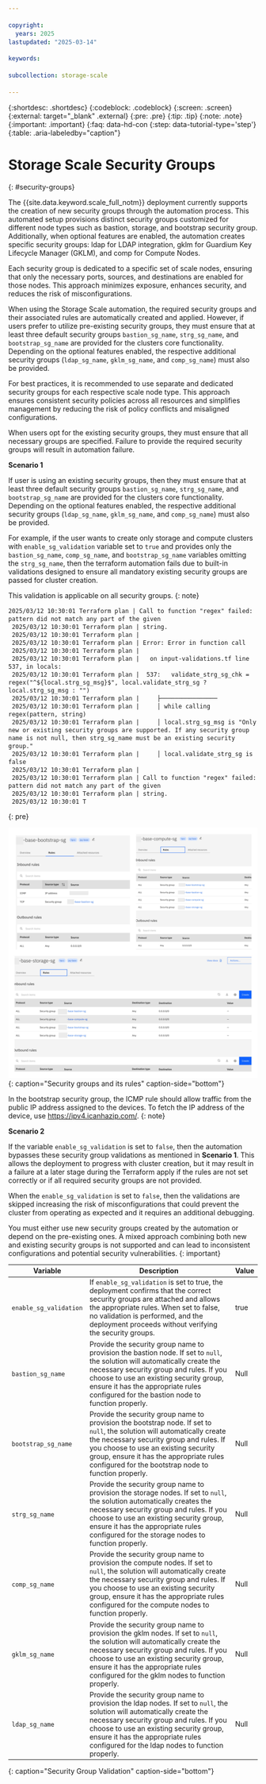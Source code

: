 ```yaml
---

copyright:
  years: 2025
lastupdated: "2025-03-14"

keywords:

subcollection: storage-scale

---
```


{:shortdesc: .shortdesc}
{:codeblock: .codeblock}
{:screen: .screen}
{:external: target="_blank" .external}
{:pre: .pre}
{:tip: .tip}
{:note: .note}
{:important: .important}
{:faq: data-hd-con
{:step: data-tutorial-type='step'}
{:table: .aria-labeledby="caption"}

# Storage Scale Security Groups
{: #security-groups}

The {{site.data.keyword.scale_full_notm}} deployment currently supports the creation of new security groups through the automation process. This automated setup provisions distinct security groups customized for different node types such as bastion, storage, and bootstrap security group. Additionally, when optional features are enabled, the automation creates specific security groups: ldap for LDAP integration, gklm for Guardium Key Lifecycle Manager (GKLM), and comp for Compute Nodes.

Each security group is dedicated to a specific set of scale nodes, ensuring that only the necessary ports, sources, and destinations are enabled for those nodes. This approach minimizes exposure, enhances security, and reduces the risk of misconfigurations.

When using the Storage Scale automation, the required security groups and their associated rules are automatically created and applied. However, if users prefer to utilize pre-existing security groups, they must ensure that at least three default security groups `bastion_sg_name`, `strg_sg_name`, and `bootstrap_sg_name` are provided for the clusters core functionality. Depending on the optional features enabled, the respective additional security groups (`ldap_sg_name`, `gklm_sg_name`, and `comp_sg_name`) must also be provided.

For best practices, it is recommended to use separate and dedicated security groups for each respective scale node type. This approach ensures consistent security policies across all resources and simplifies management by reducing the risk of policy conflicts and misaligned configurations.

When users opt for the existing security groups, they must ensure that all necessary groups are specified. Failure to provide the required security groups will result in automation failure.

**Scenario 1**

If user is using an existing security groups, then they must ensure that at least three default security groups `bastion_sg_name`, `strg_sg_name`, and `bootstrap_sg_name` are provided for the clusters core functionality. Depending on the optional features enabled, the respective additional security groups (`ldap_sg_name`, `gklm_sg_name`, and `comp_sg_name`) must also be provided.

For example, if the user wants to create only storage and compute clusters with `enable_sg_validation` variable set to `true` and provides only the `bastion_sg_name`, `comp_sg_name`, and `bootstrap_sg_name` variables omitting the `strg_sg_name`, then the terraform automation fails due to built-in validations designed to ensure all mandatory existing security groups are passed for cluster creation.

This validation is applicable on all security groups.
{: note}

```console
2025/03/12 10:30:01 Terraform plan | Call to function "regex" failed: pattern did not match any part of the given
 2025/03/12 10:30:01 Terraform plan | string.
 2025/03/12 10:30:01 Terraform plan |
 2025/03/12 10:30:01 Terraform plan | Error: Error in function call
 2025/03/12 10:30:01 Terraform plan |
 2025/03/12 10:30:01 Terraform plan |   on input-validations.tf line 537, in locals:
 2025/03/12 10:30:01 Terraform plan |  537:   validate_strg_sg_chk = regex("^${local.strg_sg_msg}$", local.validate_strg_sg ? local.strg_sg_msg : "")
 2025/03/12 10:30:01 Terraform plan |     ├────────────────
 2025/03/12 10:30:01 Terraform plan |     │ while calling regex(pattern, string)
 2025/03/12 10:30:01 Terraform plan |     │ local.strg_sg_msg is "Only new or existing security groups are supported. If any security group name is not null, then strg_sg_name must be an existing security group."
 2025/03/12 10:30:01 Terraform plan |     │ local.validate_strg_sg is false
 2025/03/12 10:30:01 Terraform plan |
 2025/03/12 10:30:01 Terraform plan | Call to function "regex" failed: pattern did not match any part of the given
 2025/03/12 10:30:01 Terraform plan | string.
 2025/03/12 10:30:01 T
```
{: pre}

![Security groups and its rules](images/four-security-groups.png){: caption="Security groups and its rules" caption-side="bottom"}

In the bootstrap security group, the ICMP rule should allow traffic from the public IP address assigned to the devices. To fetch the IP address of the device, use https://ipv4.icanhazip.com/.
{: note}

**Scenario 2**

If the variable `enable_sg_validation` is set to `false`, then the automation bypasses these security group validations as mentioned in **Scenario 1**. This allows the deployment to progress with cluster creation, but it may result in a failure at a later stage during the Terraform apply if the rules are not set correctly or if all required security groups are not provided.

When the `enable_sg_validation` is set to `false`, then the validations are skipped increasing the risk of misconfigurations that could prevent the cluster from operating as expected and it requires an additional debugging.

You must either use new security groups created by the automation or depend on the pre-existing ones. A mixed approach combining both new and existing security groups is not supported and can lead to inconsistent configurations and potential security vulnerabilities.
{: important}

| Variable	|Description	| Value |
|----------|----------|----------|
|`enable_sg_validation`| If `enable_sg_validation` is set to true, the deployment confirms that the correct security groups are attached and allows the appropriate rules. When set to false, no validation is performed, and the deployment proceeds without verifying the security groups. | true |
|`bastion_sg_name`| Provide the security group name to provision the bastion node. If set to `null`, the solution will automatically create the necessary security group and rules. If you choose to use an existing security group, ensure it has the appropriate rules configured for the bastion node to function properly. | Null |
|`bootstrap_sg_name`| Provide the security group name to provision the bootstrap node. If set to `null`, the solution will automatically create the necessary security group and rules. If you choose to use an existing security group, ensure it has the appropriate rules configured for the bootstrap node to function properly. | Null |
|`strg_sg_name`| Provide the security group name to provision the storage nodes. If set to `null`, the solution automatically creates the necessary security group and rules. If you choose to use an existing security group, ensure it has the appropriate rules configured for the storage nodes to function properly. | Null |
|`comp_sg_name`| Provide the security group name to provision the compute nodes. If set to `null`, the solution will automatically create the necessary security group and rules. If you choose to use an existing security group, ensure it has the appropriate rules configured for the compute nodes to function properly. | Null |
|`gklm_sg_name`| Provide the security group name to provision the gklm nodes. If set to `null`, the solution will automatically create the necessary security group and rules. If you choose to use an existing security group, ensure it has the appropriate rules configured for the gklm nodes to function properly. | Null |
|`ldap_sg_name`| Provide the security group name to provision the ldap nodes. If set to `null`, the solution will automatically create the necessary security group and rules. If you choose to use an existing security group, ensure it has the appropriate rules configured for the ldap nodes to function properly. | Null |
{: caption="Security Group Validation" caption-side="bottom"}
